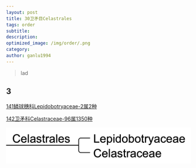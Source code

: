```yaml
---
layout: post
title: 30卫矛目Celastrales
tags: order    
subtitle: 
description: 
optimized_image: /img/order/.png
category: 
author: ganlu1994  
---
```


> lad

## 3

[141鳞球穗科Lepidobotryaceae-2属2种](https://ganlu1994.github.io/141鳞球穗科Lepidobotryaceae/)

[142卫矛科Celastraceae-96属1350种](https://ganlu1994.github.io/142卫矛科Celastraceae/)

![](/img/phylo/64-30卫矛目.png)